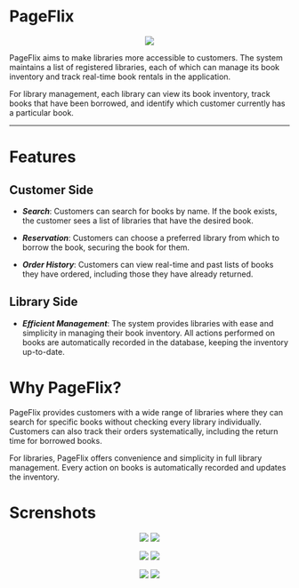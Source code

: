 # PageFlix
<p align="center">
  <img src="pictures/PageFlix_logo.jpg">
</p>


PageFlix aims to make libraries more accessible to customers. The system maintains a list of registered libraries, each of which can manage its book inventory and track real-time book rentals in the application.

For library management, each library can view its book inventory, track books that have been borrowed, and identify which customer currently has a particular book.


---

# Features
## Customer Side
* ***Search***: Customers can search for books by name. If the book exists, the customer sees a list of libraries that have the desired book.

* ***Reservation***: Customers can choose a preferred library from which to borrow the book, securing the book for them.

* ***Order History***: Customers can view real-time and past lists of books they have ordered, including those they have already returned.

## Library Side

* ***Efficient Management***: The system provides libraries with ease and simplicity in managing their book inventory. All actions performed on books are automatically recorded in the database, keeping the inventory up-to-date.

# Why PageFlix?
PageFlix provides customers with a wide range of libraries where they can search for specific books without checking every library individually. Customers can also track their orders systematically, including the return time for borrowed books.

For libraries, PageFlix offers convenience and simplicity in full library management. Every action on books is automatically recorded and updates the inventory.

# Screnshots

<p align="center">
  <img src="pictures/StartScreen.jpg">
  <img src="pictures/LoginScreen.jpg">
</p>


<p align="center">
  <img src="pictures/CustomerSignUp.jpg">
  <img src="pictures/LibrarianSignUp.jpg">
</p>
<p align="center">
  <img src="pictures/CustomerReview.jpg">
  <img src="pictures/SearchBookScreen.jpg">
</p>



